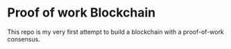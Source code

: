 # Proof of work Blockchain

This repo is my very first attempt to build a blockchain with a proof-of-work consensus.
